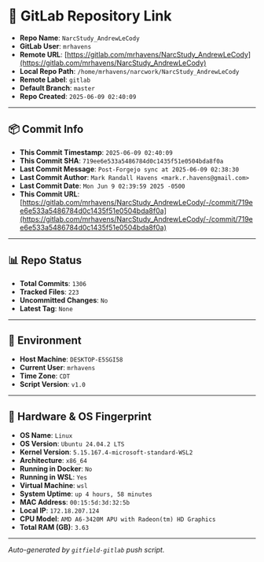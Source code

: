 # 🔗 GitLab Repository Link

- **Repo Name**: `NarcStudy_AndrewLeCody`
- **GitLab User**: `mrhavens`
- **Remote URL**: [https://gitlab.com/mrhavens/NarcStudy_AndrewLeCody](https://gitlab.com/mrhavens/NarcStudy_AndrewLeCody)
- **Local Repo Path**: `/home/mrhavens/narcwork/NarcStudy_AndrewLeCody`
- **Remote Label**: `gitlab`
- **Default Branch**: `master`
- **Repo Created**: `2025-06-09 02:40:09`

---

## 📦 Commit Info

- **This Commit Timestamp**: `2025-06-09 02:40:09`
- **This Commit SHA**: `719ee6e533a5486784d0c1435f51e0504bda8f0a`
- **Last Commit Message**: `Post-Forgejo sync at 2025-06-09 02:38:30`
- **Last Commit Author**: `Mark Randall Havens <mark.r.havens@gmail.com>`
- **Last Commit Date**: `Mon Jun 9 02:39:59 2025 -0500`
- **This Commit URL**: [https://gitlab.com/mrhavens/NarcStudy_AndrewLeCody/-/commit/719ee6e533a5486784d0c1435f51e0504bda8f0a](https://gitlab.com/mrhavens/NarcStudy_AndrewLeCody/-/commit/719ee6e533a5486784d0c1435f51e0504bda8f0a)

---

## 📊 Repo Status

- **Total Commits**: `1306`
- **Tracked Files**: `223`
- **Uncommitted Changes**: `No`
- **Latest Tag**: `None`

---

## 🧽 Environment

- **Host Machine**: `DESKTOP-E5SGI58`
- **Current User**: `mrhavens`
- **Time Zone**: `CDT`
- **Script Version**: `v1.0`

---

## 🧬 Hardware & OS Fingerprint

- **OS Name**: `Linux`
- **OS Version**: `Ubuntu 24.04.2 LTS`
- **Kernel Version**: `5.15.167.4-microsoft-standard-WSL2`
- **Architecture**: `x86_64`
- **Running in Docker**: `No`
- **Running in WSL**: `Yes`
- **Virtual Machine**: `wsl`
- **System Uptime**: `up 4 hours, 58 minutes`
- **MAC Address**: `00:15:5d:3d:32:5b`
- **Local IP**: `172.18.207.124`
- **CPU Model**: `AMD A6-3420M APU with Radeon(tm) HD Graphics`
- **Total RAM (GB)**: `3.63`

---

_Auto-generated by `gitfield-gitlab` push script._
